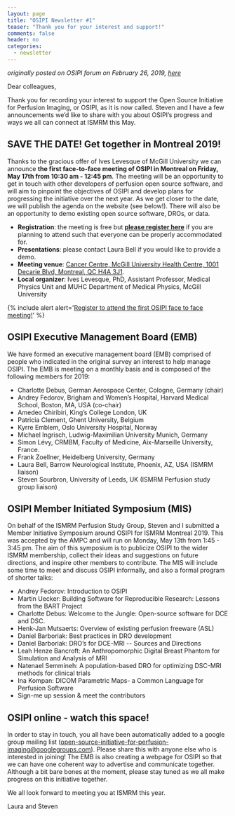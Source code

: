 ```yaml
---
layout: page
title: "OSIPI Newsletter #1"
teaser: "Thank you for your interest and support!"
comments: false
header: no
categories:
  - newsletter
---
```


_originally posted on OSIPI forum on February 26, 2019, [here](https://groups.google.com/d/msg/open-source-initiative-for-perfusion-imaging/HJMpfK5pMOs/5TkwF8S7AgAJ)_

Dear colleagues,

Thank you for recording your interest to support the Open Source Initiative for Perfusion Imaging, or OSIPI, as it is now called. Steven and I have a few announcements we’d like to share with you about OSIPI’s progress and ways we all can connect at ISMRM this May.

## SAVE THE DATE! Get together in Montreal 2019!

Thanks to the gracious offer of Ives Levesque of McGill University we can announce **the first face-to-face meeting of OSIPI in Montreal on Friday, May 17th from 10:30 am - 12:45 pm**. The meeting will be an opportunity to get in touch with other developers of perfusion open source software, and will aim to pinpoint the objectives of OSIPI and develop plans for progressing the initiative over the next year. As we get closer to the date, we will publish the agenda on the website (see below!). There will also be an opportunity to demo existing open source software, DROs, or data.
* **Registration**: the meeting is free but [**please register here**](https://www.eventbrite.com/e/osipis-first-annual-face-to-face-meeting-in-montreal-2019-tickets-57199759019) if you are planning to attend such that everyone can be properly accommodated for.
* **Presentations**: please contact Laura Bell if you would like to provide a demo.
* **Meeting venue**: [Cancer Centre, McGill University Health Centre, 1001 Decarie Blvd, Montreal, QC H4A 3J1](https://goo.gl/maps/c8v74HyuQ8z).
* **Local organizer**: Ives Levesque, PhD, Assistant Professor, Medical Physics Unit and MUHC Department of Medical Physics, McGill University

{% include alert alert='<a href="https://www.eventbrite.com/e/osipis-first-annual-face-to-face-meeting-in-montreal-2019-tickets-57199759019">Register to attend the first OSIPI face to face meeting!</a>' %}

## OSIPI Executive Management Board (EMB)

We have formed an executive management board (EMB) comprised of people who indicated in the original survey an interest to help manage OSIPI. The EMB is meeting on a monthly basis and is composed of the following members for 2019:
* Charlotte Debus, German Aerospace Center, Cologne, Germany (chair)
* Andrey Fedorov, Brigham and Women’s Hospital, Harvard Medical School, Boston, MA, USA (co-chair)
* Amedeo Chiribiri, King’s College London, UK
* Patricia Clement, Ghent University, Belgium
* Kyrre Emblem, Oslo University Hospital, Norway
* Michael Ingrisch, Ludwig-Maximilian University Munich, Germany
* Simon Lévy, CRMBM, Faculty of Medicine, Aix-Marseille University, France.
* Frank Zoellner, Heidelberg University, Germany
* Laura Bell, Barrow Neurological Institute, Phoenix, AZ, USA (ISMRM liaison)
* Steven Sourbron, University of Leeds, UK (ISMRM Perfusion study group liaison)

## OSIPI Member Initiated Symposium (MIS)

On behalf of the ISMRM Perfusion Study Group, Steven and I submitted a Member Initiative Symposium around OSIPI for ISMRM Montreal 2019. This was accepted by the AMPC and will run on Monday, May 13th from 1:45 - 3:45 pm. The aim of this symposium is to publicize OSIPI to the wider ISMRM membership, collect their ideas and suggestions on future directions, and inspire other members to contribute. The MIS will include some time to meet and discuss OSIPI informally, and also a formal program of shorter talks:
* Andrey Fedorov: Introduction to OSIPI
* Martin Uecker: Building Software for Reproducible Research: Lessons from the BART Project
* Charlotte Debus: Welcome to the Jungle: Open-source software for DCE and DSC.
* Henk-Jan Mutsaerts: Overview of existing perfusion freeware (ASL)
* Daniel Barboriak: Best practices in DRO development
* Daniel Barboriak: DRO’s for DCE-MRI -- Sources and Directions
* Leah Henze Bancroft: An Anthropomorphic Digital Breast Phantom for Simulation and Analysis of MRI
* Natenael Semmineh: A population-based DRO for optimizing DSC-MRI methods for clinical trials
* Ina Kompan: DICOM Parametric Maps- a Common Language for Perfusion Software
* Sign-me up session & meet the contributors

## OSIPI online - watch this space!

In order to stay in touch, you all have been automatically added to a google group mailing list (<open-source-initiative-for-perfusion-imaging@googlegroups.com>). Please share this with anyone else who is interested in joining! The EMB is also creating a webpage for OSIPI so that we can have one coherent way to advertise and communicate together. Although a bit bare bones at the moment, please stay tuned as we all make progress on this initiative together.

We all look forward to meeting you at ISMRM this year.

Laura and Steven
